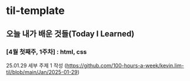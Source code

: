 # til-template

## 오늘 내가 배운 것들(Today I Learned)

### [4월 첫째주, 1주차] : html, css

25.01.29 세부 주제 1 작성 (https://github.com/100-hours-a-week/kevin.lim-til/blob/main/Jan/2025-01-29)
